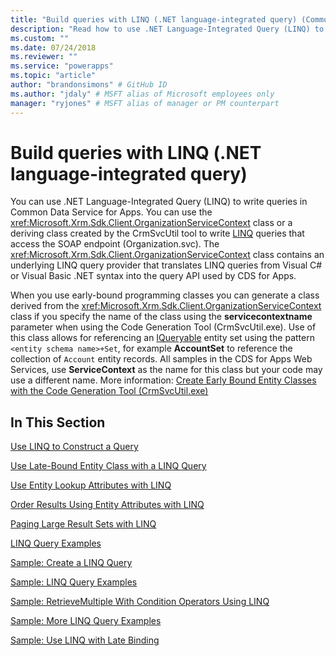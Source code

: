 ```yaml
---
title: "Build queries with LINQ (.NET language-integrated query) (Common Data Service for Apps) | Microsoft Docs" # Intent and product brand in a unique string of 43-59 chars including spaces
description: "Read how to use .NET Language-Integrated Query (LINQ) to write queries in Common Data Service for Apps" # 115-145 characters including spaces. This abstract displays in the search result.
ms.custom: ""
ms.date: 07/24/2018
ms.reviewer: ""
ms.service: "powerapps"
ms.topic: "article"
author: "brandonsimons" # GitHub ID
ms.author: "jdaly" # MSFT alias of Microsoft employees only
manager: "ryjones" # MSFT alias of manager or PM counterpart
---
```

# Build queries with LINQ (.NET language-integrated query)

You can use .NET Language-Integrated Query (LINQ) to write queries in Common Data Service for Apps. You can use the <xref:Microsoft.Xrm.Sdk.Client.OrganizationServiceContext> class or a deriving class created by the CrmSvcUtil tool to write [LINQ](https://msdn.microsoft.com/library/bb397897.aspx) queries that access the SOAP endpoint (Organization.svc). The <xref:Microsoft.Xrm.Sdk.Client.OrganizationServiceContext> class contains an underlying LINQ query provider that translates LINQ queries from Visual C# or Visual Basic .NET syntax into the query API used by CDS for Apps.  
  
 When you use early-bound programming classes you can generate a class derived from the <xref:Microsoft.Xrm.Sdk.Client.OrganizationServiceContext> class if you specify the name of the class using the **servicecontextname** parameter when using the Code Generation Tool (CrmSvcUtil.exe). Use of this class allows for referencing an [IQueryable](https://msdn.microsoft.com/library/system.linq.iqueryable.aspx) entity set using the pattern `<entity schema name>+Set`, for example **AccountSet** to reference the collection of `Account` entity records. All samples in the CDS for Apps Web Services, use **ServiceContext** as the name for this class but your code may use a different name. More information: [Create Early Bound Entity Classes with the Code Generation Tool (CrmSvcUtil.exe)](create-early-bound-entity-classes-code-generation-tool.md) 
  
## In This Section  
 [Use LINQ to Construct a Query](use-linq-construct-query.md)  
  
 [Use Late-Bound Entity Class with a LINQ Query](use-late-bound-entity-class-linq-query.md)  
  
 [Use Entity Lookup Attributes with LINQ](order-results-entity-attributes-linq.md)  
  
 [Order Results Using Entity Attributes with LINQ](order-results-entity-attributes-linq.md)  
  
 [Paging Large Result Sets with LINQ](page-large-result-sets-linq.md)  
  
 [LINQ Query Examples](linq-query-examples.md)  
  
 [Sample: Create a LINQ Query](sample-create-linq-query.md)  
  
 [Sample: LINQ Query Examples](sample-complex-linq-queries.md)  
  
 [Sample: RetrieveMultiple With Condition Operators Using LINQ](sample-retrieve-multiple-with-condition-operators-using-linq.md)  
  
 [Sample: More LINQ Query Examples](../../../../dynamics365/customer-engagement/developer/sample-more-linq-query-examples.md)  
  
 [Sample: Use LINQ with Late Binding](sample-create-linq-query-late-binding.md)